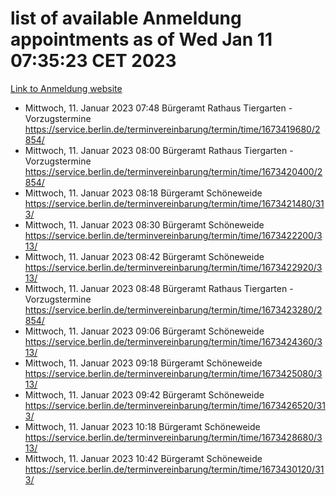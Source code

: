 # list of available Anmeldung appointments as of Wed Jan 11 07:35:23 CET 2023
[Link to Anmeldung website](https://service.berlin.de/terminvereinbarung/termin/tag.php?termin=0&anliegen[]=120686&dienstleisterlist=122210,122217,327316,122219,327312,122227,327314,122231,327346,122243,327348,122252,329742,122260,329745,122262,329748,122254,329751,122271,327278,122273,327274,122277,327276,330436,122280,327294,122282,327290,122284,327292,327539,122291,327270,122285,327266,122286,327264,122296,327268,150230,329760,122301,327282,122297,327286,122294,327284,122312,329763,122314,329775,122304,327330,122311,327334,122309,327332,122281,327352,122279,329772,122276,327324,122274,327326,122267,329766,122246,327318,122251,327320,122257,327322,122208,327298,122226,327300,121362,121364&herkunft=http%3A%2F%2Fservice.berlin.de%2Fdienstleistung%2F120686%2F)
- Mittwoch, 11. Januar 2023 07:48 Bürgeramt Rathaus Tiergarten - Vorzugstermine https://service.berlin.de/terminvereinbarung/termin/time/1673419680/2854/
- Mittwoch, 11. Januar 2023 08:00 Bürgeramt Rathaus Tiergarten - Vorzugstermine https://service.berlin.de/terminvereinbarung/termin/time/1673420400/2854/
- Mittwoch, 11. Januar 2023 08:18 Bürgeramt Schöneweide https://service.berlin.de/terminvereinbarung/termin/time/1673421480/313/
- Mittwoch, 11. Januar 2023 08:30 Bürgeramt Schöneweide https://service.berlin.de/terminvereinbarung/termin/time/1673422200/313/
- Mittwoch, 11. Januar 2023 08:42 Bürgeramt Schöneweide https://service.berlin.de/terminvereinbarung/termin/time/1673422920/313/
- Mittwoch, 11. Januar 2023 08:48 Bürgeramt Rathaus Tiergarten - Vorzugstermine https://service.berlin.de/terminvereinbarung/termin/time/1673423280/2854/
- Mittwoch, 11. Januar 2023 09:06 Bürgeramt Schöneweide https://service.berlin.de/terminvereinbarung/termin/time/1673424360/313/
- Mittwoch, 11. Januar 2023 09:18 Bürgeramt Schöneweide https://service.berlin.de/terminvereinbarung/termin/time/1673425080/313/
- Mittwoch, 11. Januar 2023 09:42 Bürgeramt Schöneweide https://service.berlin.de/terminvereinbarung/termin/time/1673426520/313/
- Mittwoch, 11. Januar 2023 10:18 Bürgeramt Schöneweide https://service.berlin.de/terminvereinbarung/termin/time/1673428680/313/
- Mittwoch, 11. Januar 2023 10:42 Bürgeramt Schöneweide https://service.berlin.de/terminvereinbarung/termin/time/1673430120/313/
